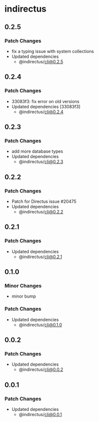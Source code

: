 # indirectus

## 0.2.5

### Patch Changes

- fix a typing issue with system collections
- Updated dependencies
  - @indirectus/cli@0.2.5

## 0.2.4

### Patch Changes

- 33083f3: fix error on old versions
- Updated dependencies [33083f3]
  - @indirectus/cli@0.2.4

## 0.2.3

### Patch Changes

- add more database types
- Updated dependencies
  - @indirectus/cli@0.2.3

## 0.2.2

### Patch Changes

- Patch for Directus issue #20475
- Updated dependencies
  - @indirectus/cli@0.2.2

## 0.2.1

### Patch Changes

- Updated dependencies
  - @indirectus/cli@0.2.1

## 0.1.0

### Minor Changes

- minor bump

### Patch Changes

- Updated dependencies
  - @indirectus/cli@0.1.0

## 0.0.2

### Patch Changes

- Updated dependencies
  - @indirectus/cli@0.0.2

## 0.0.1

### Patch Changes

- Updated dependencies
  - @indirectus/cli@0.0.1
